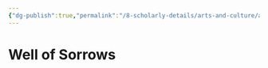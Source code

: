 ```yaml
---
{"dg-publish":true,"permalink":"/8-scholarly-details/arts-and-culture/architecture/well-of-sorrows/","noteIcon":""}
---
```


# Well of Sorrows
